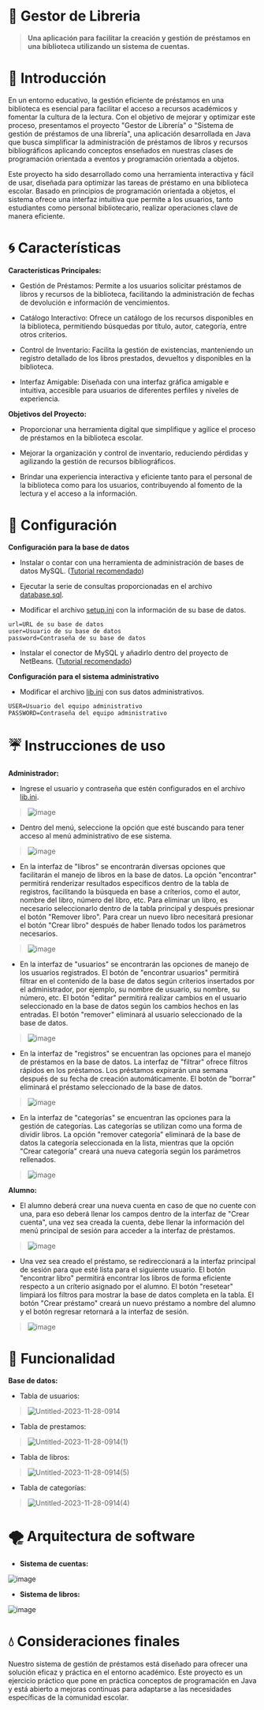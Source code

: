 # 🫧 Gestor de Libreria

> **Una aplicación para facilitar la creación y gestión de préstamos en una biblioteca utilizando un sistema de cuentas.**

# 🌊 Introducción

En un entorno educativo, la gestión eficiente de préstamos en una biblioteca es esencial para facilitar el acceso a recursos académicos y fomentar la cultura de la lectura. Con el objetivo de mejorar y optimizar este proceso, presentamos el proyecto "Gestor de Librería" o "Sistema de gestión de préstamos de una librería", una aplicación desarrollada en Java que busca simplificar la administración de préstamos de libros y recursos bibliográficos aplicando conceptos enseñados en nuestras clases de programación orientada a eventos y programación orientada a objetos.

Este proyecto ha sido desarrollado como una herramienta interactiva y fácil de usar, diseñada para optimizar las tareas de préstamo en una biblioteca escolar. Basado en principios de programación orientada a objetos, el sistema ofrece una interfaz intuitiva que permite a los usuarios, tanto estudiantes como personal bibliotecario, realizar operaciones clave de manera eficiente.

# 🌀 Características

**Características Principales:**

+ Gestión de Préstamos: Permite a los usuarios solicitar préstamos de libros y recursos de la biblioteca, facilitando la administración de fechas de devolución e información de vencimientos.

+ Catálogo Interactivo: Ofrece un catálogo de los recursos disponibles en la biblioteca, permitiendo búsquedas por título, autor, categoría, entre otros criterios.

+ Control de Inventario: Facilita la gestión de existencias, manteniendo un registro detallado de los libros prestados, devueltos y disponibles en la biblioteca.

+ Interfaz Amigable: Diseñada con una interfaz gráfica amigable e intuitiva, accesible para usuarios de diferentes perfiles y niveles de experiencia.

**Objetivos del Proyecto:**

+ Proporcionar una herramienta digital que simplifique y agilice el proceso de préstamos en la biblioteca escolar.

+ Mejorar la organización y control de inventario, reduciendo pérdidas y agilizando la gestión de recursos bibliográficos.

+ Brindar una experiencia interactiva y eficiente tanto para el personal de la biblioteca como para los usuarios, contribuyendo al fomento de la lectura y el acceso a la información.

# 🌈 Configuración

**Configuración para la base de datos**

+ Instalar o contar con una herramienta de administración de bases de datos MySQL. ([Tutorial recomendado](https://youtu.be/_K2nOYwOq1E?si=L8uRHORbsTENHy9L))

+ Ejecutar la serie de consultas proporcionadas en el archivo [database.sql](https://github.com/RiothDev/Gestor-de-Libreria/blob/main/database.sql).

+ Modificar el archivo [setup.ini](https://github.com/RiothDev/Gestor-de-Libreria/blob/main/setup.ini) con la información de su base de datos.
```
url=URL de su base de datos
user=Usuario de su base de datos
password=Contraseña de su base de datos
```

+ Instalar el conector de MySQL y añadirlo dentro del proyecto de NetBeans. ([Tutorial recomendado](https://youtu.be/GCZmOfhyciY?si=eHSusrHt7ueT-Qmm))

**Configuración para el sistema administrativo**

+ Modificar el archivo [lib.ini](https://github.com/RiothDev/Gestor-de-Libreria/blob/main/lib.ini) con sus datos administrativos.
```
USER=Usuario del equipo administrativo
PASSWORD=Contraseña del equipo administrativo
```

# ☔ Instrucciones de uso

**Administrador:**

+ Ingrese el usuario y contraseña que estén configurados en el archivo [lib.ini](https://github.com/RiothDev/Gestor-de-Libreria/blob/main/lib.ini).
> ![image](https://github.com/RiothDev/Gestor-de-Libreria/assets/109932988/9edda1a0-8d12-439b-a4ff-10e943b8b70d)

+ Dentro del menú, seleccione la opción que esté buscando para tener acceso al menú administrativo de ese sistema.
> ![image](https://github.com/RiothDev/Gestor-de-Libreria/assets/109932988/82df8a53-df61-4639-bbeb-df674e431dd9)

+ En la interfaz de "libros" se encontrarán diversas opciones que facilitarán el manejo de libros en la base de datos. La opción "encontrar" permitirá renderizar resultados específicos dentro de la tabla de registros, facilitando la búsqueda en base a críterios, como el autor, nombre del libro, número del libro, etc. Para eliminar un libro, es necesario seleccionarlo dentro de la tabla principal y después presionar el botón "Remover libro". Para crear un nuevo libro necesitará presionar el botón "Crear libro" después de haber llenado todos los parámetros necesarios.
> ![image](https://github.com/RiothDev/Gestor-de-Libreria/assets/109932988/83ccb8cf-ff2d-4918-b9ed-8d3fa88e52cb)

+ En la interfaz de "usuarios" se encontrarán las opciones de manejo de los usuarios registrados. El botón de "encontrar usuarios" permitirá filtrar en el contenido de la base de datos según críterios insertados por el administrador, por ejemplo, su nombre de usuario, su nombre, su número, etc. El botón "editar" permitirá realizar cambios en el usuario seleccionado en la base de datos según los cambios hechos en las entradas. El botón "remover" eliminará al usuario seleccionado de la base de datos.
> ![image](https://github.com/RiothDev/Gestor-de-Libreria/assets/109932988/5e487cdf-0142-4443-acde-558276a8fbfb)

+ En la interfaz de "registros" se encuentran las opciones para el manejo de préstamos en la base de datos. La interfaz de "filtrar" ofrece filtros rápidos en los préstamos. Los préstamos expirarán una semana después de su fecha de creación automáticamente. El botón de "borrar" eliminará el préstamo seleccionado de la base de datos.
> ![image](https://github.com/RiothDev/Gestor-de-Libreria/assets/109932988/21be804b-ad08-409d-85a2-eb5be15f91c8)

+ En la interfaz de "categorías" se encuentran las opciones para la gestión de categorías. Las categorías se utilizan como una forma de dividir libros. La opción "remover categoría" eliminará de la base de datos la categoría seleccionada en la lista, mientras que la opción "Crear categoría" creará una nueva categoría según los parámetros rellenados.
> ![image](https://github.com/RiothDev/Gestor-de-Libreria/assets/109932988/7085d326-b034-4b16-a586-d14445fff7b3)

**Alumno:**

+ El alumno deberá crear una nueva cuenta en caso de que no cuente con una, para eso deberá llenar los campos dentro de la interfaz de "Crear cuenta", una vez sea creada la cuenta, debe llenar la información del menú principal de sesión para acceder a la interfaz de préstamos.
> ![image](https://github.com/RiothDev/Gestor-de-Libreria/assets/109932988/f84e90cf-89ff-430d-9b79-c05b4d9f8d26)

+ Una vez sea creado el préstamo, se redireccionará a la interfaz principal de sesión para que esté lista para el siguiente usuario. El botón "encontrar libro" permitirá encontrar los libros de forma eficiente respecto a un críterio asignado por el alumno. El botón "resetear" limpiará los filtros para mostrar la base de datos completa en la tabla. El botón "Crear préstamo" creará un nuevo préstamo a nombre del alumno y el botón regresar retornará a la interfaz de sesión.
> ![image](https://github.com/RiothDev/Gestor-de-Libreria/assets/109932988/63018815-7b6d-4a61-9e5a-3a2c8f498e9e)

# 🌵 Funcionalidad

**Base de datos:**

+ Tabla de usuarios:
> ![Untitled-2023-11-28-0914](https://github.com/RiothDev/Gestor-de-Libreria/assets/150699852/8ddf46bd-3e07-431c-ae69-7ef0bb587552)

+ Tabla de prestamos:
> ![Untitled-2023-11-28-0914(1)](https://github.com/RiothDev/Gestor-de-Libreria/assets/150699852/2af3da9d-339a-4968-8e3a-3966a2efcd6b)

+ Tabla de libros:
> ![Untitled-2023-11-28-0914(5)](https://github.com/RiothDev/Gestor-de-Libreria/assets/150699852/246cbccb-50e6-49c1-be8d-aecf7adb3a0d)


+ Tabla de categorías:
> ![Untitled-2023-11-28-0914(4)](https://github.com/RiothDev/Gestor-de-Libreria/assets/150699852/c5ac33ba-c8f7-4443-8ba4-5daa07a6e482)


# 🌪️ Arquitectura de software

+ **Sistema de cuentas:**

![image](https://github.com/RiothDev/Gestor-de-Libreria/assets/109932988/2ae7b358-af08-4964-8dd2-792823f60a91)

+ **Sistema de libros:**

![image](https://github.com/RiothDev/Gestor-de-Libreria/assets/109932988/d5e490cc-4a2e-4b94-af43-9b1521b4261b)

# 💧 Consideraciones finales

Nuestro sistema de gestión de préstamos está diseñado para ofrecer una solución eficaz y práctica en el entorno académico. Este proyecto es un ejercicio práctico que pone en práctica conceptos de programación en Java y está abierto a mejoras continuas para adaptarse a las necesidades específicas de la comunidad escolar.

